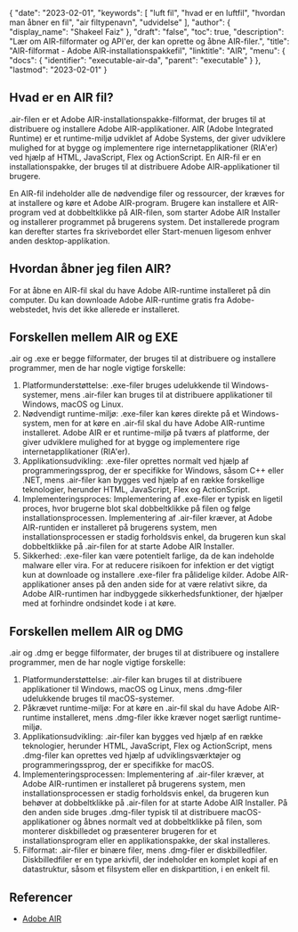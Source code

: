 {
  "date": "2023-02-01",
  "keywords": [
"luft fil",
"hvad er en luftfil",
"hvordan man åbner en fil",
"air filtypenavn",
"udvidelse"
],
  "author": {
    "display_name": "Shakeel Faiz"
},
  "draft": "false",
  "toc": true,
  "description": "Lær om AIR-filformater og API'er, der kan oprette og åbne AIR-filer.",
  "title": "AIR-filformat - Adobe AIR-installationspakkefil",
  "linktitle": "AIR",
  "menu": {
    "docs": {
      "identifier": "executable-air-da",
      "parent": "executable"
}
},
  "lastmod": "2023-02-01"
}

## Hvad er en AIR fil?

.air-filen er et Adobe AIR-installationspakke-filformat, der bruges til at distribuere og installere Adobe AIR-applikationer. AIR (Adobe Integrated Runtime) er et runtime-miljø udviklet af Adobe Systems, der giver udviklere mulighed for at bygge og implementere rige internetapplikationer (RIA'er) ved hjælp af HTML, JavaScript, Flex og ActionScript. En AIR-fil er en installationspakke, der bruges til at distribuere Adobe AIR-applikationer til brugere.

En AIR-fil indeholder alle de nødvendige filer og ressourcer, der kræves for at installere og køre et Adobe AIR-program. Brugere kan installere et AIR-program ved at dobbeltklikke på AIR-filen, som starter Adobe AIR Installer og installerer programmet på brugerens system. Det installerede program kan derefter startes fra skrivebordet eller Start-menuen ligesom enhver anden desktop-applikation.

## Hvordan åbner jeg filen AIR?

For at åbne en AIR-fil skal du have Adobe AIR-runtime installeret på din computer. Du kan downloade Adobe AIR-runtime gratis fra Adobe-webstedet, hvis det ikke allerede er installeret.

## Forskellen mellem AIR og EXE

.air og .exe er begge filformater, der bruges til at distribuere og installere programmer, men de har nogle vigtige forskelle:

1. Platformunderstøttelse: .exe-filer bruges udelukkende til Windows-systemer, mens .air-filer kan bruges til at distribuere applikationer til Windows, macOS og Linux.
2. Nødvendigt runtime-miljø: .exe-filer kan køres direkte på et Windows-system, men for at køre en .air-fil skal du have Adobe AIR-runtime installeret. Adobe AIR er et runtime-miljø på tværs af platforme, der giver udviklere mulighed for at bygge og implementere rige internetapplikationer (RIA'er).
3. Applikationsudvikling: .exe-filer oprettes normalt ved hjælp af programmeringssprog, der er specifikke for Windows, såsom C++ eller .NET, mens .air-filer kan bygges ved hjælp af en række forskellige teknologier, herunder HTML, JavaScript, Flex og ActionScript.
4. Implementeringsproces: Implementering af .exe-filer er typisk en ligetil proces, hvor brugerne blot skal dobbeltklikke på filen og følge installationsprocessen. Implementering af .air-filer kræver, at Adobe AIR-runtiden er installeret på brugerens system, men installationsprocessen er stadig forholdsvis enkel, da brugeren kun skal dobbeltklikke på .air-filen for at starte Adobe AIR Installer.
5. Sikkerhed: .exe-filer kan være potentielt farlige, da de kan indeholde malware eller vira. For at reducere risikoen for infektion er det vigtigt kun at downloade og installere .exe-filer fra pålidelige kilder. Adobe AIR-applikationer anses på den anden side for at være relativt sikre, da Adobe AIR-runtimen har indbyggede sikkerhedsfunktioner, der hjælper med at forhindre ondsindet kode i at køre.

## Forskellen mellem AIR og DMG

.air og .dmg er begge filformater, der bruges til at distribuere og installere programmer, men de har nogle vigtige forskelle:

1. Platformunderstøttelse: .air-filer kan bruges til at distribuere applikationer til Windows, macOS og Linux, mens .dmg-filer udelukkende bruges til macOS-systemer.
2. Påkrævet runtime-miljø: For at køre en .air-fil skal du have Adobe AIR-runtime installeret, mens .dmg-filer ikke kræver noget særligt runtime-miljø.
3. Applikationsudvikling: .air-filer kan bygges ved hjælp af en række teknologier, herunder HTML, JavaScript, Flex og ActionScript, mens .dmg-filer kan oprettes ved hjælp af udviklingsværktøjer og programmeringssprog, der er specifikke for macOS.
4. Implementeringsprocessen: Implementering af .air-filer kræver, at Adobe AIR-runtimen er installeret på brugerens system, men installationsprocessen er stadig forholdsvis enkel, da brugeren kun behøver at dobbeltklikke på .air-filen for at starte Adobe AIR Installer. På den anden side bruges .dmg-filer typisk til at distribuere macOS-applikationer og åbnes normalt ved at dobbeltklikke på filen, som monterer diskbilledet og præsenterer brugeren for et installationsprogram eller en applikationspakke, der skal installeres.
5. Filformat: .air-filer er binære filer, mens .dmg-filer er diskbilledfiler. Diskbilledfiler er en type arkivfil, der indeholder en komplet kopi af en datastruktur, såsom et filsystem eller en diskpartition, i en enkelt fil.

## Referencer
* [Adobe AIR](https://en.wikipedia.org/wiki/Adobe_AIR)



